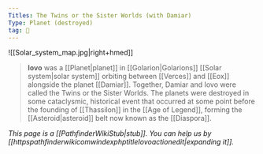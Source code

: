 ```yaml
---
Titles: The Twins or the Sister Worlds (with Damiar)
Type: Planet (destroyed)
tag: 🌌
---
```


![[Solar_system_map.jpg|right+hmed]] 

> **Iovo** was a [[Planet|planet]] in [[Golarion|Golarions]] [[Solar system|solar system]] orbiting between [[Verces]] and [[Eox]] alongside the planet [[Damiar]]. Together, Damiar and Iovo were called the Twins or the Sister Worlds. The planets were destroyed in some cataclysmic, historical event that occurred at some point before the founding of [[Thassilon]] in the [[Age of Legend]], forming the [[Asteroid|asteroid]] belt now known as the [[Diaspora]].



*This page is a [[PathfinderWikiStub|stub]]. You can help us by [[httpspathfinderwikicomwindexphptitleIovoactionedit|expanding it]].*








